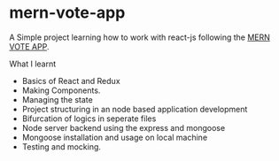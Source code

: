 # mern-vote-app

A Simple project learning how to work with react-js following the [MERN VOTE APP](https://www.youtube.com/playlist?list=PLBeQxJQNprbgrNfcntLO8N2Y-dzlMZXZe).

What I learnt
- Basics of React and Redux
- Making Components.
- Managing the state
- Project structuring in an node based application development
- Bifurcation of logics in seperate files
- Node server backend using the express and mongoose
- Mongoose installation and usage on local machine
- Testing and mocking.
